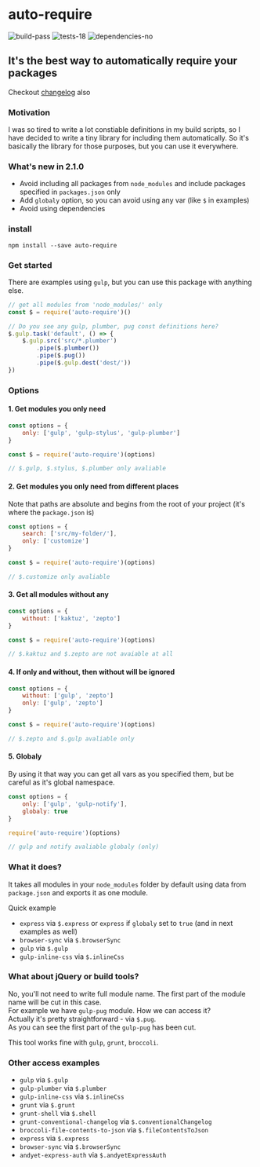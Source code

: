 # auto-require

![build-pass](https://img.shields.io/badge/build-pass-green.svg?style=flat-square)
![tests-18](https://img.shields.io/badge/tests-18-green.svg?style=flat-square)
![dependencies-no](https://img.shields.io/badge/dependencies-no-green.svg?style=flat-square)

## It's the best way to automatically require your packages

Checkout [changelog](changelog.md) also

### Motivation

I was so tired to write a lot constiable definitions in my build scripts, so I have decided to write a tiny library for including them automatically. So it's basically the library for those purposes, but you can use it everywhere.

### What's new in 2.1.0

- Avoid including all packages from `node_modules` and include packages specified in `packages.json` only
- Add `globaly` option, so you can avoid using any var (like `$` in examples)
- Avoid using dependencies

### install

```
npm install --save auto-require
```

### Get started

There are examples using `gulp`, but you can use this package with anything else.

```js
// get all modules from 'node_modules/' only
const $ = require('auto-require')()

// Do you see any gulp, plumber, pug const definitions here?
$.gulp.task('default', () => {
	$.gulp.src('src/*.plumber')
		.pipe($.plumber())
		.pipe($.pug())
		.pipe($.gulp.dest('dest/'))
})
```

### Options

#### 1. Get modules you only need

```js
const options = {
	only: ['gulp', 'gulp-stylus', 'gulp-plumber']
}

const $ = require('auto-require')(options)

// $.gulp, $.stylus, $.plumber only avaliable
```

#### 2. Get modules you only need from different places

Note that paths are absolute and begins from the root of your project (it's where the `package.json` is)

```js
const options = {
	search: ['src/my-folder/'],
	only: ['customize']
}

const $ = require('auto-require')(options)

// $.customize only avaliable
```

#### 3. Get all modules without any

```js
const options = {
	without: ['kaktuz', 'zepto']
}

const $ = require('auto-require')(options)

// $.kaktuz and $.zepto are not avaiable at all
```

#### 4. If only and without, then without will be ignored

```js
const options = {
	without: ['gulp', 'zepto']
	only: ['gulp', 'zepto']
}

const $ = require('auto-require')(options)

// $.zepto and $.gulp avaliable only
```

#### 5. Globaly

By using it that way you can get all vars as you specified them, but be careful as it's global namespace.

```js
const options = {
	only: ['gulp', 'gulp-notify'],
	globaly: true
}

require('auto-require')(options)

// gulp and notify avaliable globaly (only)
```

### What it does?

It takes all modules in your `node_modules` folder by default using data from `package.json` and exports it as one module.

Quick example
- `express` via `$.express` or `express` if `globaly` set to `true` (and in next examples as well)
- `browser-sync` via `$.browserSync`
- `gulp` via `$.gulp`
- `gulp-inline-css` via `$.inlineCss`

### What about jQuery or build tools?

No, you'll not need to write full module name.
The first part of the module name will be cut in this case.    
For example we have `gulp-pug` module. How we can access it?  
Actually it's pretty straightforward - via `$.pug`.  
As you can see the first part of the `gulp-pug` has been cut.  

This tool works fine with `gulp`, `grunt`, `broccoli`.

### Other access examples

- `gulp` via `$.gulp`
- `gulp-plumber` via `$.plumber` 
- `gulp-inline-css` via `$.inlineCss`
- `grunt` via `$.grunt`
- `grunt-shell` via `$.shell`
- `grunt-conventional-changelog` via `$.conventionalChangelog`
- `broccoli-file-contents-to-json` via `$.fileContentsToJson`
- `express` via `$.express`
- `browser-sync` via `$.browserSync`
- `andyet-express-auth` via `$.andyetExpressAuth`